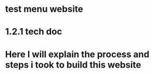 # test menu website
# 1.2.1 tech doc
<h1> Here I will explain the process and steps i took to build this website<h1>
